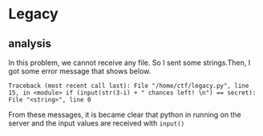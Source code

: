 # Legacy

## analysis
In this problem, we cannot receive any file. So I sent some strings.Then, I got some error message that shows below.

`Traceback (most recent call last):
  File "/home/ctf/legacy.py", line 15, in <module>
    if (input(str(3-i) + " chances left! \n") == secret):
  File "<string>", line 0`

  From these messages, it is became clear that python in running on the server and the input values are received with `input()`

  